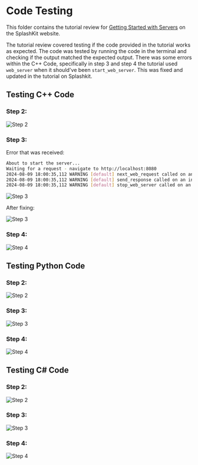 # Code Testing

This folder contains the tutorial review for [Getting Started with Servers](https://splashkit.io/guides/networking/0-getting-started-with-servers/) on the SplashKit website.

The tutorial review covered testing if the code provided in the tutorial works as expected. The code was tested by running the code in the terminal and checking if the output matched the expected output. There was some errors within the C++ Code, specifically in step 3 and step 4 the tutorial used `web_server` when it should've been `start_web_server`. This was fixed and updated in the tutorial on Splashkit.

## Testing C++ Code

### Step 2:

![Step 2](images/6step2-cpp.png)

### Step 3:

Error that was received:

```bash
About to start the server...
Waiting for a request - navigate to http://localhost:8080
2024-08-09 18:00:35,112 WARNING [default] next_web_request called on an invalid server
2024-08-09 18:00:35,112 WARNING [default] send_response called on an invalid request
2024-08-09 18:00:35,112 WARNING [default] stop_web_server called on an invalid server
```

![Step 3](images/7step3-4-error-cpp.png)

After fixing:

![Step 3](images/8step3-fixed-cpp.png)

### Step 4:

![Step 4](images/9step4-fixed-cpp.png)

## Testing Python Code

### Step 2:

![Step 2](images/1step2-python.png)

### Step 3:

![Step 3](images/2step3-python.png)

### Step 4:

![Step 4](images/3step4-python.png)

## Testing C# Code

### Step 2:

![Step 2](images/12step2-csharp.png)

### Step 3:

![Step 3](images/13step3-csharp.png)

### Step 4:

![Step 4](images/14step4-csharp.png)
